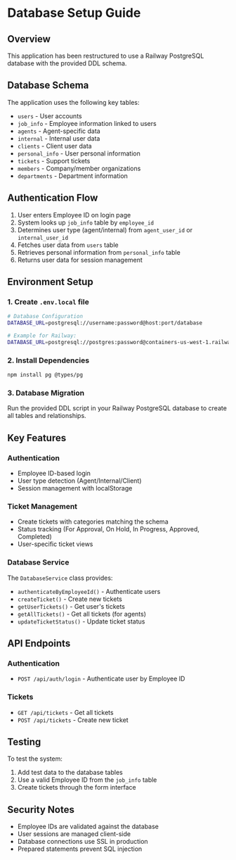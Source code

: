 # Database Setup Guide

## Overview
This application has been restructured to use a Railway PostgreSQL database with the provided DDL schema.

## Database Schema
The application uses the following key tables:
- `users` - User accounts
- `job_info` - Employee information linked to users
- `agents` - Agent-specific data
- `internal` - Internal user data
- `clients` - Client user data
- `personal_info` - User personal information
- `tickets` - Support tickets
- `members` - Company/member organizations
- `departments` - Department information

## Authentication Flow
1. User enters Employee ID on login page
2. System looks up `job_info` table by `employee_id`
3. Determines user type (agent/internal) from `agent_user_id` or `internal_user_id`
4. Fetches user data from `users` table
5. Retrieves personal information from `personal_info` table
6. Returns user data for session management

## Environment Setup

### 1. Create `.env.local` file
```bash
# Database Configuration
DATABASE_URL=postgresql://username:password@host:port/database

# Example for Railway:
DATABASE_URL=postgresql://postgres:password@containers-us-west-1.railway.app:5432/railway
```

### 2. Install Dependencies
```bash
npm install pg @types/pg
```

### 3. Database Migration
Run the provided DDL script in your Railway PostgreSQL database to create all tables and relationships.

## Key Features

### Authentication
- Employee ID-based login
- User type detection (Agent/Internal/Client)
- Session management with localStorage

### Ticket Management
- Create tickets with categories matching the schema
- Status tracking (For Approval, On Hold, In Progress, Approved, Completed)
- User-specific ticket views

### Database Service
The `DatabaseService` class provides:
- `authenticateByEmployeeId()` - Authenticate users
- `createTicket()` - Create new tickets
- `getUserTickets()` - Get user's tickets
- `getAllTickets()` - Get all tickets (for agents)
- `updateTicketStatus()` - Update ticket status

## API Endpoints

### Authentication
- `POST /api/auth/login` - Authenticate user by Employee ID

### Tickets
- `GET /api/tickets` - Get all tickets
- `POST /api/tickets` - Create new ticket

## Testing
To test the system:
1. Add test data to the database tables
2. Use a valid Employee ID from the `job_info` table
3. Create tickets through the form interface

## Security Notes
- Employee IDs are validated against the database
- User sessions are managed client-side
- Database connections use SSL in production
- Prepared statements prevent SQL injection 